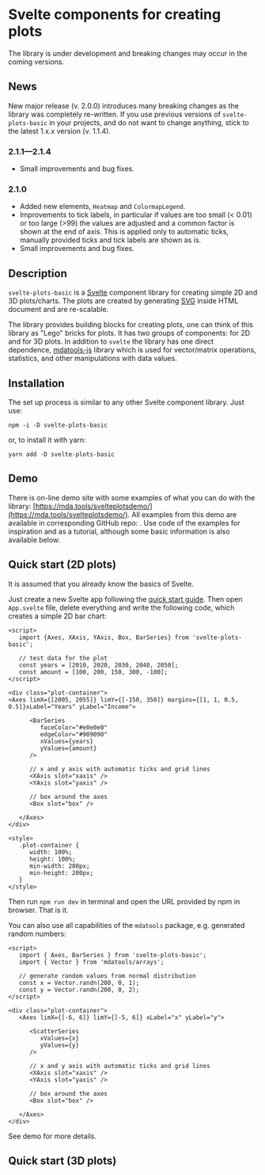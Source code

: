 # Svelte components for creating plots

The library is under development and breaking changes may occur in the coming versions.

## News

New major release (v. 2.0.0) introduces many breaking changes as the library was completely re-written. If you use previous versions of `svelte-plots-basic` in your projects, and do not want to change anything, stick to the latest 1.x.x version (v. 1.1.4).

### 2.1.1—2.1.4

* Small improvements and bug fixes.

### 2.1.0

* Added new elements, `Heatmap` and `ColormapLegend`.
* Improvements to tick labels, in particular if values are too small (< 0.01) or too large (>99) the values are adjusted and a common factor is shown at the end of axis. This is applied only to automatic ticks, manually provided ticks and tick labels are shown as is.
* Small improvements and bug fixes.

## Description

`svelte-plots-basic` is a [Svelte](https://svelte.dev) component library for creating simple 2D and 3D plots/charts. The plots are created by generating [SVG](https://en.wikipedia.org/wiki/Scalable_Vector_Graphics) inside HTML document and are re-scalable.

The library provides building blocks for creating plots, one can think of this library as "Lego" bricks for plots. It has two groups of components: for 2D and for 3D plots. In addition to `svelte` the library has one direct dependence, [mdatools-js](https://github.com/svkucheryavski/mdatools-js) library which is used for vector/matrix operations, statistics, and other manipulations with data values.


## Installation

The set up process is similar to any other Svelte component library. Just use:

```
npm -i -D svelte-plots-basic
```

or, to install it with yarn:

```
yarn add -D svelte-plots-basic
```

## Demo

There is on-line demo site with some examples of what you can do with the library: [https://mda.tools/svelteplotsdemo/](https://mda.tools/svelteplotsdemo/). All examples from this demo are available in corresponding GitHub repo: [](). Use code of the examples for inspiration and as a tutorial, although some basic information is also available below.

## Quick start (2D plots)

It is assumed that you already know the basics of Svelte.

Just create a new Svelte app following the [quick start guide](https://svelte.dev/blog/the-easiest-way-to-get-started). Then open `App.svelte` file, delete everything and write the following code, which creates a simple 2D bar chart:

```svelte
<script>
   import {Axes, XAxis, YAxis, Box, BarSeries} from 'svelte-plots-basic';

   // test data for the plot
   const years = [2010, 2020, 2030, 2040, 2050];
   const amount = [100, 200, 150, 300, -100];
</script>

<div class="plot-container">
<Axes limX={[2005, 2055]} limY={[-150, 350]} margins={[1, 1, 0.5, 0.5]}xLabel="Years" yLabel="Income">

      <BarSeries
         faceColor="#e0e0e0"
         edgeColor="#909090"
         xValues={years}
         yValues={amount}
      />

      // x and y axis with automatic ticks and grid lines
      <XAxis slot="xaxis" />
      <YAxis slot="yaxis" />

      // box around the axes
      <Box slot="box" />

   </Axes>
</div>

<style>
   .plot-container {
      width: 100%;
      height: 100%;
      min-width: 200px;
      min-height: 200px;
   }
</style>
```

Then run `npm run dev` in terminal and open the URL provided by npm in browser. That is it.

You can also use all capabilities of the `mdatools` package, e.g. generated random numbers:

```svelte
<script>
   import { Axes, BarSeries } from 'svelte-plots-basic';
   import { Vector } from 'mdatools/arrays';

   // generate random values from normal distribution
   const x = Vector.randn(200, 0, 1);
   const y = Vector.randn(200, 0, 2);
</script>

<div class="plot-container">
   <Axes limX={[-6, 6]} limY={[-5, 6]} xLabel="x" yLabel="y">

      <ScatterSeries
         xValues={x}
         yValues={y}
      />

      // x and y axis with automatic ticks and grid lines
      <XAxis slot="xaxis" />
      <YAxis slot="yaxis" />

      // box around the axes
      <Box slot="box" />

   </Axes>
</div>
```

See demo for more details.

## Quick start (3D plots)



